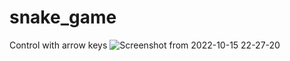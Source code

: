 # snake_game
Control with arrow keys
![Screenshot from 2022-10-15 22-27-20](https://user-images.githubusercontent.com/110360901/196016735-3f39c376-1f8d-4036-9bf3-2be0f6685d4c.png)
